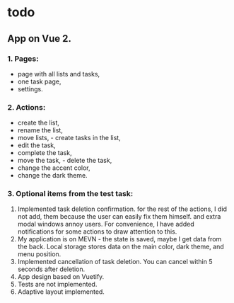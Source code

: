 # todo
## App on Vue 2.

### 1. Pages:
- page with all lists and tasks,
- one task page,
- settings.

### 2. Actions:
- create the list, 
- rename the list,
- move lists,
- create tasks in the list,
- edit the task,
- complete the task,
- move the task,
- delete the task,
- change the accent color,
- change the dark theme.

### 3. Optional items from the test task:
1) Implemented task deletion confirmation.
for the rest of the actions, I did not add, them because the user can easily fix them himself. and extra modal windows annoy users.
For convenience, I have added notifications for some actions to draw attention to this.
2) My application is on MEVN - the state is saved, maybe I get data from the back. Local storage stores data on the main color, dark theme, and menu position.
3) Implemented cancellation of task deletion. You can cancel within 5 seconds after deletion.
4) App design based on Vuetify.
5) Tests are not implemented.
6) Adaptive layout implemented.
